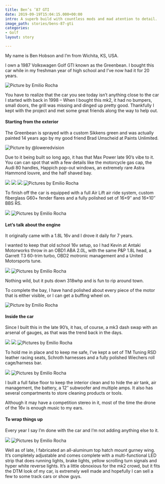 ```yaml
---
title: Ben’s ’87 GTI
date: 2019-09-19T15:04:15.000+00:00
intro: A superb build with countless mods and mad atention to detail.
image_path: stories/bens-87-gti
categories:
- Golf
layout: story

---
```

My name is Ben Hobson and I’m from Wichita, KS, USA.

I own a 1987 Volkswagen Golf GTI known as the Greenbean. I bought this car while in my freshman year of high school and I’ve now had it for 20 years.

![Picture by Emilio Rocha](/assets/images/uploads/bens-87-gti-intro.jpg)

You have to realize that the car you see today isn’t anything close to the car I started with back in 1998 – When I bought this mk2, it had no bumpers, small doors, the grill was missing and dinged up pretty good. Thankfully I kept with the project and met some great friends along the way to help out.

#### Starting from the exterior

The Greenbean is sprayed with a custom Sikkens green and was actually painted 14 years ago by my good friend Brad Umscheid at Paints Unlimited.

![Picture by @loweredvision](/assets/images/uploads/bens-87-gti-exterior-1.jpg)

Due to it being built so long ago, it has that Max Power late 90’s vibe to it. You can can spot that with a few details like the motorcycle gas cap, the Audi 80 handles, Happich pop-out windows, an extremely rare Astra Hammond louvre, and the half shaved bay.

![](/assets/images/uploads/bens-87-gti-exterior-2.jpg)
![](/assets/images/uploads/bens-87-gti-exterior-3.jpg)
![](/assets/images/uploads/bens-87-gti-exterior-4.jpg)
![Pictures by Emilio Rocha](/assets/images/uploads/bens-87-gti-exterior-5.jpg)

To finish off the car is equipped with a full Air Lift air ride system, custom fiberglass G60+ fender flares and a fully polished set of 16×9″ and 16×10″ BBS RS.

![](/assets/images/uploads/bens-87-gti-exterior-6.jpg)
![Pictures by Emilio Rocha](/assets/images/uploads/bens-87-gti-exterior-7.jpg)


#### Let’s talk about the engine

It originally came with a 1.8L 16v and I drove it daily for 7 years.

I wanted to keep that old school 16v setup, so I had Kevin at Antaki Motorworks throw in an OBD1 ABA 2.0L, with the same P&P 1.8L head, a Garrett T3 60-trim turbo, OBD2 motronic management and a United Motorsports tune.

![](/assets/images/uploads/bens-87-gti-engine-1.jpg)
![Pictures by Emilio Rocha](/assets/images/uploads/bens-87-gti-engine-2.jpg)


Nothing wild, but it puts down 318whp and is fun to rip around town.

To complete the bay, I have hand polished about every piece of the motor that is either visible, or I can get a buffing wheel on.

![Picture by Emilio Rocha](/assets/images/uploads/bens-87-gti-engine-3.jpg)

#### Inside the car

Since I built this in the late 90’s, it has, of course, a mk3 dash swap with an arsenal of gauges, as that was the trend back in the days.

![](/assets/images/uploads/bens-87-gti-inside-1.jpg)
![](/assets/images/uploads/bens-87-gti-inside-2.jpg)
![Pictures by Emilio Rocha](/assets/images/uploads/bens-87-gti-inside-3.jpg)


To hold me in place and to keep me safe, I’ve kept a set of TM Tuning RSD leather racing seats, Schroth harnesses and a fully polished Wiechers roll cage/harness bar.

![](/assets/images/uploads/bens-87-gti-inside-4.jpg)
![Pictures by Emilio Rocha](/assets/images/uploads/bens-87-gti-inside-5.jpg)


I built a full false floor to keep the interior clean and to hide the air tank, air management, the battery, a 12″ subwoofer and multiple amps. It also has several compartments to store cleaning products or tools.

Although it may have a competition stereo in it, most of the time the drone of the 16v is enough music to my ears.

#### To wrap things up

Every year I say I’m done with the car and I’m not adding anything else to it.

![](/assets/images/uploads/bens-87-gti-conclusion-1.jpg)
![Pictures by Emilio Rocha](/assets/images/uploads/bens-87-gti-conclusion-2.jpg)

Well as of late, I fabricated an all-aluminum top hatch mount gurney wing. It’s completely adjustable and comes complete with a multi-functional LED strip that does running lights, brake lights, yellow scrolling turn signals and hyper white reverse lights. It’s a little obnoxious for the mk2 crowd, but it fits the DTM look of my car, is extremely well made and hopefully I can sell a few to some track cars or show guys.